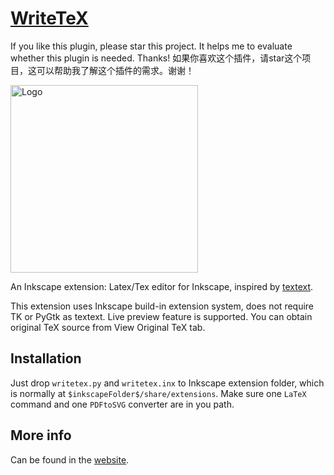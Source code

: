 [WriteTeX](https://wanglongqi.github.io/WriteTeX/)
========

If you like this plugin, please star this project. It helps me to evaluate whether this plugin is needed. Thanks!
如果你喜欢这个插件，请star这个项目，这可以帮助我了解这个插件的需求。谢谢！

<img src=https://github.com/wanglongqi/WriteTeX/raw/master/writetex.png width=300px alt=Logo>

An Inkscape extension: Latex/Tex editor for Inkscape, inspired by [textext](http://pav.iki.fi/software/textext/).

This extension uses Inkscape build-in extension system, does not require TK or PyGtk as textext. Live preview feature is supported. You can obtain original TeX source from View Original TeX tab.

## Installation
Just drop `writetex.py` and `writetex.inx` to Inkscape extension folder, which is normally at `$inkscapeFolder$/share/extensions`. Make sure one `LaTeX` command and one `PDFtoSVG` converter are in you path.

## More info
Can be found in the [website](https://wanglongqi.github.io/WriteTeX/).
